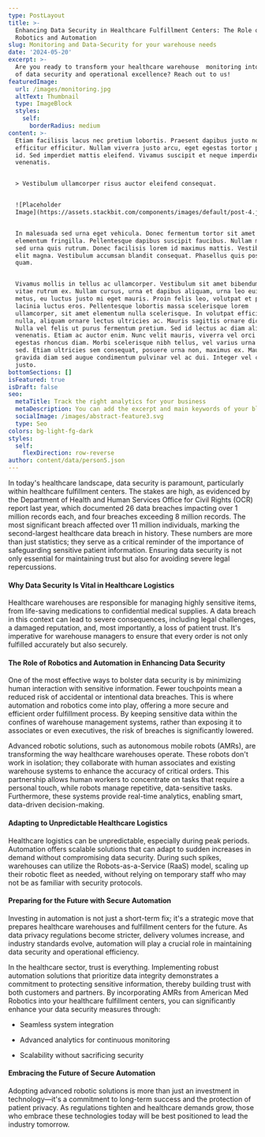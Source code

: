 ```yaml
---
type: PostLayout
title: >-
  Enhancing Data Security in Healthcare Fulfillment Centers: The Role of
  Robotics and Automation
slug: Monitoring and Data-Security for your warehouse needs
date: '2024-05-20'
excerpt: >-
  Are you ready to transform your healthcare warehouse  monitoring into a model
  of data security and operational excellence? Reach out to us!
featuredImage:
  url: /images/monitoring.jpg
  altText: Thumbnail
  type: ImageBlock
  styles:
    self:
      borderRadius: medium
content: >-
  Etiam facilisis lacus nec pretium lobortis. Praesent dapibus justo non
  efficitur efficitur. Nullam viverra justo arcu, eget egestas tortor pretium
  id. Sed imperdiet mattis eleifend. Vivamus suscipit et neque imperdiet
  venenatis.


  > Vestibulum ullamcorper risus auctor eleifend consequat.


  ![Placeholder
  Image](https://assets.stackbit.com/components/images/default/post-4.jpeg)


  In malesuada sed urna eget vehicula. Donec fermentum tortor sit amet nisl
  elementum fringilla. Pellentesque dapibus suscipit faucibus. Nullam malesuada
  sed urna quis rutrum. Donec facilisis lorem id maximus mattis. Vestibulum quis
  elit magna. Vestibulum accumsan blandit consequat. Phasellus quis posuere
  quam.


  Vivamus mollis in tellus ac ullamcorper. Vestibulum sit amet bibendum ipsum,
  vitae rutrum ex. Nullam cursus, urna et dapibus aliquam, urna leo euismod
  metus, eu luctus justo mi eget mauris. Proin felis leo, volutpat et purus in,
  lacinia luctus eros. Pellentesque lobortis massa scelerisque lorem
  ullamcorper, sit amet elementum nulla scelerisque. In volutpat efficitur
  nulla, aliquam ornare lectus ultricies ac. Mauris sagittis ornare dictum.
  Nulla vel felis ut purus fermentum pretium. Sed id lectus ac diam aliquet
  venenatis. Etiam ac auctor enim. Nunc velit mauris, viverra vel orci ut,
  egestas rhoncus diam. Morbi scelerisque nibh tellus, vel varius urna malesuada
  sed. Etiam ultricies sem consequat, posuere urna non, maximus ex. Mauris
  gravida diam sed augue condimentum pulvinar vel ac dui. Integer vel convallis
  justo.
bottomSections: []
isFeatured: true
isDraft: false
seo:
  metaTitle: Track the right analytics for your business
  metaDescription: You can add the excerpt and main keywords of your blog post here.
  socialImage: /images/abstract-feature3.svg
  type: Seo
colors: bg-light-fg-dark
styles:
  self:
    flexDirection: row-reverse
author: content/data/person5.json
---
```

In today's healthcare landscape, data security is paramount, particularly within healthcare fulfillment centers. The stakes are high, as evidenced by the Department of Health and Human Services Office for Civil Rights (OCR) report last year, which documented 26 data breaches impacting over 1 million records each, and four breaches exceeding 8 million records. The most significant breach affected over 11 million individuals, marking the second-largest healthcare data breach in history. These numbers are more than just statistics; they serve as a critical reminder of the importance of safeguarding sensitive patient information. Ensuring data security is not only essential for maintaining trust but also for avoiding severe legal repercussions.

#### Why Data Security Is Vital in Healthcare Logistics

Healthcare warehouses are responsible for managing highly sensitive items, from life-saving medications to confidential medical supplies. A data breach in this context can lead to severe consequences, including legal challenges, a damaged reputation, and, most importantly, a loss of patient trust. It's imperative for warehouse managers to ensure that every order is not only fulfilled accurately but also securely.

#### The Role of Robotics and Automation in Enhancing Data Security

One of the most effective ways to bolster data security is by minimizing human interaction with sensitive information. Fewer touchpoints mean a reduced risk of accidental or intentional data breaches. This is where automation and robotics come into play, offering a more secure and efficient order fulfillment process. By keeping sensitive data within the confines of warehouse management systems, rather than exposing it to associates or even executives, the risk of breaches is significantly lowered.

Advanced robotic solutions, such as autonomous mobile robots (AMRs), are transforming the way healthcare warehouses operate. These robots don't work in isolation; they collaborate with human associates and existing warehouse systems to enhance the accuracy of critical orders. This partnership allows human workers to concentrate on tasks that require a personal touch, while robots manage repetitive, data-sensitive tasks. Furthermore, these systems provide real-time analytics, enabling smart, data-driven decision-making.

#### Adapting to Unpredictable Healthcare Logistics

Healthcare logistics can be unpredictable, especially during peak periods. Automation offers scalable solutions that can adapt to sudden increases in demand without compromising data security. During such spikes, warehouses can utilize the Robots-as-a-Service (RaaS) model, scaling up their robotic fleet as needed, without relying on temporary staff who may not be as familiar with security protocols.

#### Preparing for the Future with Secure Automation

Investing in automation is not just a short-term fix; it's a strategic move that prepares healthcare warehouses and fulfillment centers for the future. As data privacy regulations become stricter, delivery volumes increase, and industry standards evolve, automation will play a crucial role in maintaining data security and operational efficiency.

In the healthcare sector, trust is everything. Implementing robust automation solutions that prioritize data integrity demonstrates a commitment to protecting sensitive information, thereby building trust with both customers and partners. By incorporating AMRs from American Med Robotics into your healthcare fulfillment centers, you can significantly enhance your data security measures through:

*   Seamless system integration

*   Advanced analytics for continuous monitoring

*   Scalability without sacrificing security

#### Embracing the Future of Secure Automation

Adopting advanced robotic solutions is more than just an investment in technology—it's a commitment to long-term success and the protection of patient privacy. As regulations tighten and healthcare demands grow, those who embrace these technologies today will be best positioned to lead the industry tomorrow.
